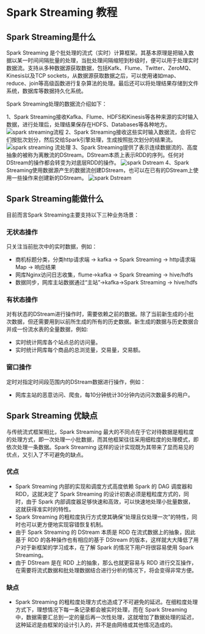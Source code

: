 # Spark Streaming 教程

## Spark Streaming是什么

Spark Streaming 是个批处理的流式（实时）计算框架。其基本原理是把输入数据以某一时间间隔批量的处理，当批处理间隔缩短到秒级时，便可以用于处理实时数据流。支持从多种数据源获取数据，包括Kafk、Flume、Twitter、ZeroMQ、Kinesis以及TCP sockets，从数据源获取数据之后，可以使用诸如map、reduce、join等高级函数进行复杂算法的处理。最后还可以将处理结果存储到文件系统，数据库等数据持久化系统。

Spark Streaming处理的数据流介绍如下：

1、Spark Streaming接收Kafka、Flume、HDFS和Kinesis等各种来源的实时输入数据，进行处理后，处理结果保存在HDFS、Databases等各种地方。
![spark streaming流程](https://kingcall.oss-cn-hangzhou.aliyuncs.com/blog/img/file_1571322477000_20191017222800838655.png)
2、Spark Streaming接收这些实时输入数据流，会将它们按批次划分，然后交给Spark引擎处理，生成按照批次划分的结果流。
![spark streaming 流处理](https://kingcall.oss-cn-hangzhou.aliyuncs.com/blog/img/file_1571322514000_20191017222836564267.png)
3、Spark Streaming提供了表示连续数据流的、高度抽象的被称为离散流的DStream。DStream本质上表示RDD的序列。任何对DStream的操作都会转变为对底层RDD的操作。
![spark Dstream](https://kingcall.oss-cn-hangzhou.aliyuncs.com/blog/img/file_1571322558000_20191017222921208067.png)
4、Spark Streaming使用数据源产生的数据流创建DStream，也可以在已有的DStream上使用一些操作来创建新的DStream。
![spark Dstream](https://kingcall.oss-cn-hangzhou.aliyuncs.com/blog/img/file_1571322590000_20191017222953780166.png)

## Spark Streaming能做什么

目前而言Spark Streaming主要支持以下三种业务场景：

### 无状态操作

只关注当前批次中的实时数据，例如：

- 商机标题分类，分类http请求端 -> kafka -> Spark Streaming -> http请求端Map -> 响应结果
- 网库Nginx访问日志收集，flume->kafka -> Spark Streaming -> hive/hdfs
- 数据同步，网库主站数据通过“主站”->kafka->Spark Streaming -> hive/hdfs

### 有状态操作

对有状态的DStream进行操作时，需要依赖之前的数据。除了当前新生成的小批次数据，但还需要用到以前所生成的所有的历史数据。新生成的数据与历史数据合并成一份流水表的全量数据，例如:

- 实时统计网库各个站点总的访问量。
- 实时统计网库每个商品的总浏览量，交易量，交易额。

### 窗口操作

定时对指定时间段范围内的DStream数据进行操作，例如：

- 网库主站的恶意访问、爬虫，每10分钟统计30分钟内访问次数最多的用户。

## Spark Streaming 优缺点

与传统流式框架相比，Spark Streaming 最大的不同点在于它对待数据是粗粒度的处理方式，即一次处理一小批数据，而其他框架往往采用细粒度的处理模式，即依次处理一条数据。Spark Streaming 这样的设计实现既为其带来了显而易见的优点，又引入了不可避免的缺点。

### 优点

- Spark Streaming 内部的实现和调度方式高度依赖 Spark 的 DAG 调度器和 RDD，这就决定了 Spark Streaming 的设计初衷必须是粗粒度方式的，同时，由于 Spark 内部调度器足够快速和高效，可以快速地处理小批量数据，这就获得准实时的特性。
- Spark Streaming 的粗粒度执行方式使其确保“处理且仅处理一次”的特性，同时也可以更方便地实现容错恢复机制。
- 由于 Spark Streaming 的 DStream 本质是 RDD 在流式数据上的抽象，因此基于 RDD 的各种操作也有相应的基于 DStream 的版本，这样就大大降低了用户对于新框架的学习成本，在了解 Spark 的情况下用户将很容易使用 Spark Streaming。
- 由于 DStream 是在 RDD 上的抽象，那么也就更容易与 RDD 进行交互操作，在需要将流式数据和批处理数据结合进行分析的情况下，将会变得非常方便。

### 缺点

- Spark Streaming 的粗粒度处理方式也造成了不可避免的延迟。在细粒度处理方式下，理想情况下每一条记录都会被实时处理，而在 Spark Streaming 中，数据需要汇总到一定的量后再一次性处理，这就增加了数据处理的延迟，这种延迟是由框架的设计引入的，并不是由网络或其他情况造成的。